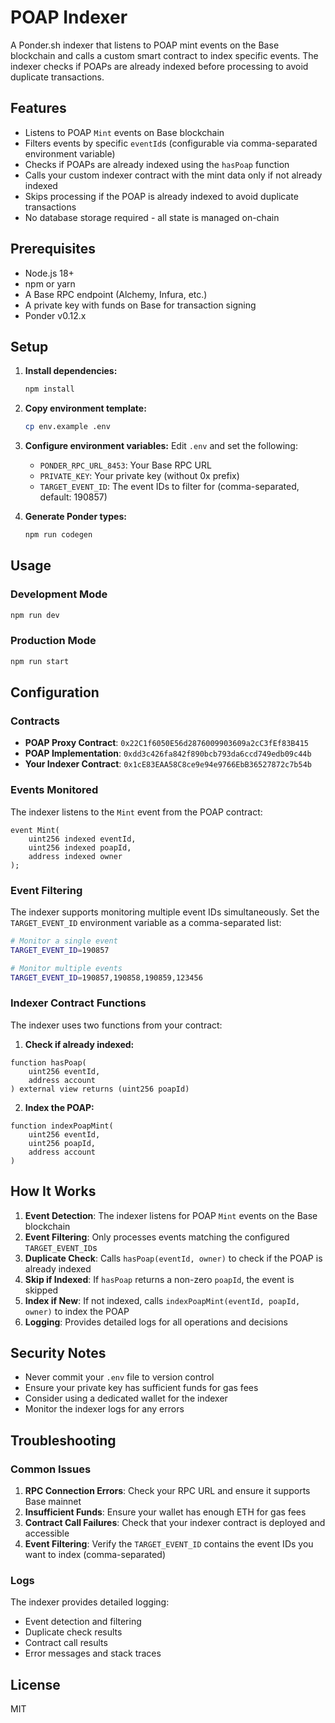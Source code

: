 # POAP Indexer

A Ponder.sh indexer that listens to POAP mint events on the Base blockchain and calls a custom smart contract to index specific events. The indexer checks if POAPs are already indexed before processing to avoid duplicate transactions.

## Features

- Listens to POAP `Mint` events on Base blockchain
- Filters events by specific `eventId`s (configurable via comma-separated environment variable)
- Checks if POAPs are already indexed using the `hasPoap` function
- Calls your custom indexer contract with the mint data only if not already indexed
- Skips processing if the POAP is already indexed to avoid duplicate transactions
- No database storage required - all state is managed on-chain

## Prerequisites

- Node.js 18+
- npm or yarn
- A Base RPC endpoint (Alchemy, Infura, etc.)
- A private key with funds on Base for transaction signing
- Ponder v0.12.x

## Setup

1. **Install dependencies:**

   ```bash
   npm install
   ```

2. **Copy environment template:**

   ```bash
   cp env.example .env
   ```

3. **Configure environment variables:**
   Edit `.env` and set the following:

   - `PONDER_RPC_URL_8453`: Your Base RPC URL
   - `PRIVATE_KEY`: Your private key (without 0x prefix)
   - `TARGET_EVENT_ID`: The event IDs to filter for (comma-separated, default: 190857)

4. **Generate Ponder types:**
   ```bash
   npm run codegen
   ```

## Usage

### Development Mode

```bash
npm run dev
```

### Production Mode

```bash
npm run start
```

## Configuration

### Contracts

- **POAP Proxy Contract**: `0x22C1f6050E56d2876009903609a2cC3fEf83B415`
- **POAP Implementation**: `0xdd3c426fa842f890bcb793da6ccd749edb09c44b`
- **Your Indexer Contract**: `0x1cE83EAA58C8ce9e94e9766EbB36527872c7b54b`

### Events Monitored

The indexer listens to the `Mint` event from the POAP contract:

```solidity
event Mint(
    uint256 indexed eventId,
    uint256 indexed poapId,
    address indexed owner
);
```

### Event Filtering

The indexer supports monitoring multiple event IDs simultaneously. Set the `TARGET_EVENT_ID` environment variable as a comma-separated list:

```bash
# Monitor a single event
TARGET_EVENT_ID=190857

# Monitor multiple events
TARGET_EVENT_ID=190857,190858,190859,123456
```

### Indexer Contract Functions

The indexer uses two functions from your contract:

1. **Check if already indexed:**

```solidity
function hasPoap(
    uint256 eventId,
    address account
) external view returns (uint256 poapId)
```

2. **Index the POAP:**

```solidity
function indexPoapMint(
    uint256 eventId,
    uint256 poapId,
    address account
)
```

## How It Works

1. **Event Detection**: The indexer listens for POAP `Mint` events on the Base blockchain
2. **Event Filtering**: Only processes events matching the configured `TARGET_EVENT_ID`s
3. **Duplicate Check**: Calls `hasPoap(eventId, owner)` to check if the POAP is already indexed
4. **Skip if Indexed**: If `hasPoap` returns a non-zero `poapId`, the event is skipped
5. **Index if New**: If not indexed, calls `indexPoapMint(eventId, poapId, owner)` to index the POAP
6. **Logging**: Provides detailed logs for all operations and decisions

## Security Notes

- Never commit your `.env` file to version control
- Ensure your private key has sufficient funds for gas fees
- Consider using a dedicated wallet for the indexer
- Monitor the indexer logs for any errors

## Troubleshooting

### Common Issues

1. **RPC Connection Errors**: Check your RPC URL and ensure it supports Base mainnet
2. **Insufficient Funds**: Ensure your wallet has enough ETH for gas fees
3. **Contract Call Failures**: Check that your indexer contract is deployed and accessible
4. **Event Filtering**: Verify the `TARGET_EVENT_ID` contains the event IDs you want to index (comma-separated)

### Logs

The indexer provides detailed logging:

- Event detection and filtering
- Duplicate check results
- Contract call results
- Error messages and stack traces

## License

MIT
